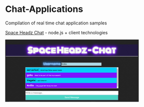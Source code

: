 # Chat-Applications

Compilation of real time chat application samples

[Space Headz Chat](https://github.com/rmar72/Chat-Applications/tree/master/space%20headz%20chat) - node.js + client technologies

[<img src="https://github.com/rmar72/Chat-Applications/blob/master/space%20headz%20chat/public/spaceheadz%20chat.PNG" height="200"/>](https://github.com/rmar72/Chat-Applications/tree/master/space%20headz%20chat)
